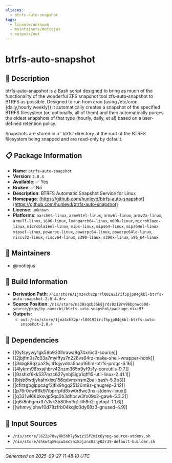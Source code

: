 ```yaml
---
aliases:
  - btrfs-auto-snapshot
tags:
  - license/unknown
  - maintainers/motiejus
  - outputs/out
---
```


# btrfs-auto-snapshot

## 📝 Description

btrfs-auto-snapshot is a Bash script designed to bring as much of the
functionality of the wonderful ZFS snapshot tool zfs-auto-snapshot to
BTRFS as possible. Designed to run from cron (using
/etc/cron.{daily,hourly,weekly}) it automatically creates a snapshot of
the specified BTRFS filesystem (or, optionally, all of them) and then
automatically purges the oldest snapshots of that type (hourly, daily, et
al) based on a user-defined retention policy.

Snapshots are stored in a '.btrfs' directory at the root of the BTRFS
filesystem being snapped and are read-only by default.


## 📋 Package Information

- **Name**: `btrfs-auto-snapshot`
- **Version**: `2.0.4`
- **Available**: ✅ Yes
- **Broken**: ✅ No
- **Description**: BTRFS Automatic Snapshot Service for Linux
- **Homepage**: [https://github.com/hunleyd/btrfs-auto-snapshot](https://github.com/hunleyd/btrfs-auto-snapshot)
- **License**: `unknown`
- **Platforms**: `aarch64-linux`, `armv5tel-linux`, `armv6l-linux`, `armv7a-linux`, `armv7l-linux`, `i686-linux`, `loongarch64-linux`, `m68k-linux`, `microblaze-linux`, `microblazeel-linux`, `mips-linux`, `mips64-linux`, `mips64el-linux`, `mipsel-linux`, `powerpc-linux`, `powerpc64-linux`, `powerpc64le-linux`, `riscv32-linux`, `riscv64-linux`, `s390-linux`, `s390x-linux`, `x86_64-linux`
## 👥 Maintainers

- @motiejus


## 🔧 Build Information

- **Derivation Path**: `/nix/store/1jmz4ch82prrl00192irif5pjp84gkbl-btrfs-auto-snapshot-2.0.4.drv`
- **Source Position**: `/nix/store/ns30sqxb36k8jrds8z18rv96bpnwc60d-source/pkgs/by-name/bt/btrfs-auto-snapshot/package.nix:53`
- **Outputs**:
  - `out`:  `/nix/store/1jmz4ch82prrl00192irif5pjp84gkbl-btrfs-auto-snapshot-2.0.4`

## 🔗 Dependencies

- [[0yfsyywy1gk58b930lhrawa8g74xr6c3-source]]
- [[2jbjfm0s7c03a7mylffys7n228vs64rz-make-shell-wrapper-hook]]
- [[3sbg89qzpa2lvjl41qjyvdna5hap16hm-btrfs-progs-6.16]]
- [[4lykrm96bxajhbrv42nzm365n9yf9s1y-coreutils-9.7]]
- [[9zshxf6kk537mzc627ynbj5lgp1qff15-util-linux-2.41.1]]
- [[bjsb6wdjykafnkixq156qdvmxhsm2bai-bash-5.3p3]]
- [[cflrzgbglppcagf2jfix9hgq25126m9z-gnugrep-3.12]]
- [[p76r0cwlf6k97ibprrpfd8xw0r8wc3nx-stdenv-linux]]
- [[q331wl66bksvjp5qq0b3dhbcw3fx09x2-gawk-5.3.2]]
- [[q6r8nhgmx37s1vk3580hn9q1illlh9n2-getopt-1.1.6]]
- [[whmvyjphw10d78zfrb04kqjlc0dy68z3-gnused-4.9]]

## 📁 Input Sources

- `/nix/store/l622p70vy8k5sh7y5wizi5f2mic6ynpg-source-stdenv.sh`
- `/nix/store/shkw4qm9qcw5sc5n1k5jznc83ny02r39-default-builder.sh`

---
*Generated on 2025-09-27 11:48:10 UTC*
